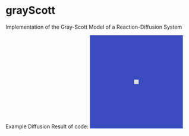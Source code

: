 # grayScott
Implementation of the Gray-Scott Model of a Reaction-Diffusion System

Example Diffusion Result of code:
![](https://github.com/mstulir/gray_Scott/blob/main/f_0.034_k_0.097.gif.gif)
